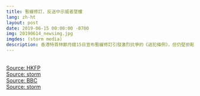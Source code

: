 ```yaml
---
title: 暫緩修訂、反送中示威者墜樓
lang: zh-ht
layout: post
date: 2019-06-15 00:00:00 -0700
img: 20190614_newsimg.jpg
imgdes: (storm media)
description: 香港特首林鄭月娥15日宣布暫緩修訂引發激烈抗爭的《逃犯條例》，但仍堅拒鬆口撤回法案，一名35歲梁姓男子當日下午爬上金鐘太古廣場的施工平臺，掛起寫著「反送中No Extradition To China」標語的橫幅，呼籲港府全面撤回《逃犯條例》，並要求林鄭月娥下台。在與警消僵持數小時後，該名男子於晚間近9時突然爬出棚架，3位消防員此時上前欲將他拉回，但男子的上衣被拉脫，從逾20公尺高的高處墜地，最終傷重不治。
---
```


<br>[Source: HKFP](https://www.hongkongfp.com/2019/06/15/man-protesting-hong-kongs-extradition-law-unconscious-jumping-mall-admiralty/)
<br>[Source: storm](https://www.storm.mg/article/1392139?srcid=7777772e73746f726d2e6d675f33643130373833396138393862383164_1564711808)
<br>[Source: BBC](https://www.bbc.com/zhongwen/trad/chinese-news-48645758)
<br>[Source: storm](https://www.storm.mg/article/1392139?srcid=7777772e73746f726d2e6d675f33643130373833396138393862383164_1564711808)